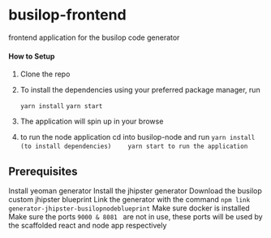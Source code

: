 # busilop-frontend
frontend application for the busilop code generator

#### How to Setup

1. Clone the repo
2. To install the dependencies using your preferred package manager, run

   ``` yarn install ```
   ``` yarn start ```
3. The application will spin up in your browse
4.  to run the node application cd into busilop-node and run 
   ``` yarn install (to install dependencies)  ```
```    yarn start to run the application ```

## Prerequisites
Install yeoman generator
Install the jhipster generator
Download the busilop custom jhipster blueprint
Link the generator with the command ``` npm link generator-jhipster-busilopnodeblueprint ```
Make sure docker is installed
Make sure the ports ``` 9000 & 8081  ``` are not in use, these ports will be used by the scaffolded react and node app respectively

